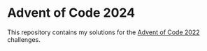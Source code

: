 # Advent of Code 2024

This repository contains my solutions for the [Advent of Code 2022](https://adventofcode.com/2024) challenges.